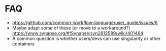 # FAQ

- https://github.com/common-workflow-language/user_guide/issues/6
- Maybe adapt some of these (or move to a workaround?) https://www.synapse.org/#!Synapse:syn2813589/wiki/401464
- A common question is whether users/devs can use singularity or other containers
